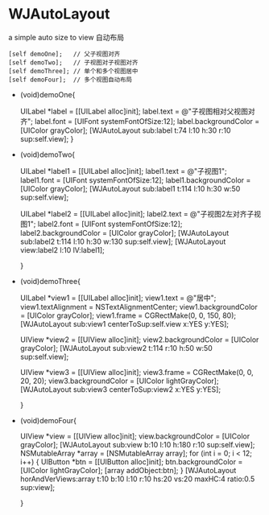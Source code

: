 # WJAutoLayout
a simple auto size to view 自动布局

    [self demoOne];   // 父子视图对齐
    [self demoTwo];   // 子视图对子视图对齐
    [self demoThree]; // 单个和多个视图居中
    [self demoFour];  // 多个视图自动布局
   

- (void)demoOne{
    
    UILabel *label = [[UILabel alloc]init];
    label.text = @"子视图相对父视图对齐";
    label.font = [UIFont systemFontOfSize:12];
    label.backgroundColor = [UIColor grayColor];
    [WJAutoLayout sub:label t:74 l:10 h:30 r:10 sup:self.view];
  }

- (void)demoTwo{
    
    UILabel *label1 = [[UILabel alloc]init];
    label1.text = @"子视图1";
    label1.font = [UIFont systemFontOfSize:12];
    label1.backgroundColor = [UIColor grayColor];
    [WJAutoLayout sub:label1 t:114 l:10 h:30 w:50 sup:self.view];
    
    UILabel *label2 = [[UILabel alloc]init];
    label2.text = @"子视图2左对齐子视图1";
    label2.font = [UIFont systemFontOfSize:12];
    label2.backgroundColor = [UIColor grayColor];
    [WJAutoLayout sub:label2 t:114 l:10 h:30 w:130 sup:self.view];
    [WJAutoLayout view:label2 l:10 lV:label1];
    
  }

- (void)demoThree{
    
    UILabel *view1 = [[UILabel alloc]init];
    view1.text = @"居中";
    view1.textAlignment = NSTextAlignmentCenter;
    view1.backgroundColor = [UIColor grayColor];
    view1.frame = CGRectMake(0, 0, 150, 80);
    [WJAutoLayout sub:view1 centerToSup:self.view x:YES y:YES];
    
    UIView *view2 = [[UIView alloc]init];
    view2.backgroundColor = [UIColor grayColor];
    [WJAutoLayout sub:view2 t:114 r:10 h:50 w:50 sup:self.view];
    
    UIView *view3 = [[UIView alloc]init];
    view3.frame = CGRectMake(0, 0, 20, 20);
    view3.backgroundColor = [UIColor lightGrayColor];
    [WJAutoLayout sub:view3 centerToSup:view2 x:YES y:YES];
    
  }

- (void)demoFour{
    
    UIView *view = [[UIView alloc]init];
    view.backgroundColor = [UIColor grayColor];
    [WJAutoLayout sub:view b:10 l:10 h:180 r:10 sup:self.view];
    NSMutableArray *array = [NSMutableArray array];
    for (int i = 0; i < 12; i++) {
        UIButton *btn = [[UIButton alloc]init];
        btn.backgroundColor = [UIColor lightGrayColor];
        [array addObject:btn];
    }
    [WJAutoLayout horAndVerViews:array t:10 b:10 l:10 r:10 hs:20 vs:20 maxHC:4 ratio:0.5 sup:view];
    
  }

